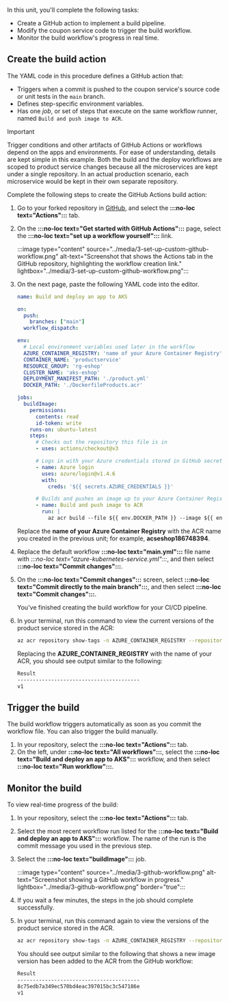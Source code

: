 In this unit, you'll complete the following tasks:

- Create a GitHub action to implement a build pipeline.
- Modify the coupon service code to trigger the build workflow.
- Monitor the build workflow's progress in real time.

## Create the build action

 The YAML code in this procedure defines a GitHub action that:

- Triggers when a commit is pushed to the coupon service's source code or unit tests in the `main` branch.
- Defines step-specific environment variables.
- Has one *job*, or set of steps that execute on the same workflow runner, named `Build and push image to ACR`.

> [!IMPORTANT]
> Trigger conditions and other artifacts of GitHub Actions or workflows depend on the apps and environments. For ease of understanding, details are kept simple in this example. Both the build and the deploy workflows are scoped to product service changes because all the microservices are kept under a single repository. In an actual production scenario, each microservice would be kept in their own separate repository.

Complete the following steps to create the GitHub Actions build action:

1. Go to your forked repository in [GitHub](https://github.com), and select the **:::no-loc text="Actions":::** tab.
1. On the **:::no-loc text="Get started with GitHub Actions":::** page, select the **:::no-loc text="set up a workflow yourself":::** link.

    :::image type="content" source="../media/3-set-up-custom-github-workflow.png" alt-text="Screenshot that shows the Actions tab in the GitHub repository, highlighting the workflow creation link." lightbox="../media/3-set-up-custom-github-workflow.png":::

1. On the next page, paste the following YAML code into the editor.

    ```yaml
    name: Build and deploy an app to AKS
    
    on:
      push:
        branches: ["main"]
      workflow_dispatch:
    
    env:
      # Local environment variables used later in the workflow
      AZURE_CONTAINER_REGISTRY: 'name of your Azure Container Registry'
      CONTAINER_NAME: 'productservice'
      RESOURCE_GROUP: 'rg-eshop'
      CLUSTER_NAME: 'aks-eshop'
      DEPLOYMENT_MANIFEST_PATH: './product.yml'
      DOCKER_PATH: './DockerfileProducts.acr'
    
    jobs:
      buildImage:
        permissions:
          contents: read
          id-token: write
        runs-on: ubuntu-latest
        steps:
          # Checks out the repository this file is in
          - uses: actions/checkout@v3
    
          # Logs in with your Azure credentials stored in GitHub secrets
          - name: Azure login
            uses: azure/login@v1.4.6
            with:
              creds: '${{ secrets.AZURE_CREDENTIALS }}'
    
          # Builds and pushes an image up to your Azure Container Registry
          - name: Build and push image to ACR
            run: |
              az acr build --file ${{ env.DOCKER_PATH }} --image ${{ env.AZURE_CONTAINER_REGISTRY }}.azurecr.io/${{ env.CONTAINER_NAME }}:${{ github.sha }} --registry ${{ env.AZURE_CONTAINER_REGISTRY }} -g ${{ env.RESOURCE_GROUP }} .
    
    ```

    Replace the **name of your Azure Container Registry** with the ACR name you created in the previous unit; for example, **acseshop186748394**.

1. Replace the default workflow **:::no-loc text="main.yml":::** file name with *:::no-loc text="azure-kubernetes-service.yml":::*, and then select **:::no-loc text="Commit changes":::**.

1. On the **:::no-loc text="Commit changes":::** screen, select **:::no-loc text="Commit directly to the main branch":::**, and then select **:::no-loc text="Commit changes":::**.

    You've finished creating the build workflow for your CI/CD pipeline.

1. In your terminal, run this command to view the current versions of the product service stored in the ACR:

    ```bash
    az acr repository show-tags -n AZURE_CONTAINER_REGISTRY --repository productservice --orderby time_desc --output table
    ```

    Replacing the **AZURE_CONTAINER_REGISTRY** with the name of your ACR, you should see output similar to the following:

    ```bash
    Result
    ----------------------------------------
    v1
    ```

## Trigger the build

The build workflow triggers automatically as soon as you commit the workflow file. You can also trigger the build manually.

1. In your repository, select the **:::no-loc text="Actions":::** tab.
1. On the left, under **:::no-loc text="All workflows":::**, select the **:::no-loc text="Build and deploy an app to AKS":::** workflow, and then select **:::no-loc text="Run workflow":::**.

## Monitor the build

To view real-time progress of the build:

1. In your repository, select the **:::no-loc text="Actions":::** tab.
1. Select the most recent workflow run listed for the **:::no-loc text="Build and deploy an app to AKS":::** workflow. The name of the run is the commit message you used in the previous step.

1. Select the **:::no-loc text="buildImage":::** job.

    :::image type="content" source="../media/3-github-workflow.png" alt-text="Screenshot showing a GitHub workflow in progress." lightbox="../media/3-github-workflow.png" border="true":::

1. If you wait a few minutes, the steps in the job should complete successfully.
1. In your terminal, run this command again to view the versions of the product service stored in the ACR.

    ```bash
    az acr repository show-tags -n AZURE_CONTAINER_REGISTRY --repository productservice --orderby time_desc --output table
    ```

    You should see output similar to the following that shows a new image version has been added to the ACR from the GitHub workflow:

    ```bash
    Result
    ----------------------------------------
    8c75edb7a349ec570bd4eac397015bc3c547186e
    v1
    ```
